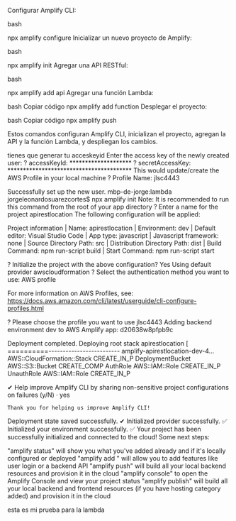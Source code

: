 Configurar Amplify CLI:

bash

npx amplify configure
Inicializar un nuevo proyecto de Amplify:

bash

npx amplify init
Agregar una API RESTful:

bash

npx amplify add api
Agregar una función Lambda:

bash
Copiar código
npx amplify add function
Desplegar el proyecto:

bash
Copiar código
npx amplify push

Estos comandos configuran Amplify CLI, inicializan el proyecto, agregan la API y la función Lambda, y despliegan los cambios.

tienes que generar tu acceskeyid 
Enter the access key of the newly created user:
? accessKeyId:  ********************
? secretAccessKey:  ****************************************
This would update/create the AWS Profile in your local machine
? Profile Name:  jlsc4443

Successfully set up the new user.
mbp-de-jorge:lambda jorgeleonardosuarezcortes$ npx amplify init
Note: It is recommended to run this command from the root of your app directory
? Enter a name for the project apirestlocation
The following configuration will be applied:

Project information
| Name: apirestlocation
| Environment: dev
| Default editor: Visual Studio Code
| App type: javascript
| Javascript framework: none
| Source Directory Path: src
| Distribution Directory Path: dist
| Build Command: npm run-script build
| Start Command: npm run-script start

? Initialize the project with the above configuration? Yes
Using default provider  awscloudformation
? Select the authentication method you want to use: AWS profile

For more information on AWS Profiles, see:
https://docs.aws.amazon.com/cli/latest/userguide/cli-configure-profiles.html

? Please choose the profile you want to use jlsc4443
Adding backend environment dev to AWS Amplify app: d20638w8pfpb9c

Deployment completed.
Deploying root stack apirestlocation [ ==========-------------------------
        amplify-apirestlocation-dev-4… AWS::CloudFormation::Stack     CREATE_IN_P
        DeploymentBucket               AWS::S3::Bucket                CREATE_COMP
        AuthRole                       AWS::IAM::Role                 CREATE_IN_P
        UnauthRole                     AWS::IAM::Role                 CREATE_IN_P

✔ Help improve Amplify CLI by sharing non-sensitive project configurations on failures (y/N) · yes


    Thank you for helping us improve Amplify CLI!
Deployment state saved successfully.
✔ Initialized provider successfully.
✅ Initialized your environment successfully.
✅ Your project has been successfully initialized and connected to the cloud!
Some next steps:

"amplify status" will show you what you've added already and if it's locally configured or deployed
"amplify add <category>" will allow you to add features like user login or a backend API
"amplify push" will build all your local backend resources and provision it in the cloud
"amplify console" to open the Amplify Console and view your project status
"amplify publish" will build all your local backend and frontend resources (if you have hosting category added) and provision it in the cloud

esta es mi prueba para la lambda 